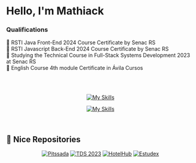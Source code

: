 # Hello, I'm Mathiack


### Qualifications

📑 RSTI Java Front-End 2024 Course Certificate by Senac RS <br>
📑 RSTI Javascript Back-End 2024 Course Certificate by Senac RS <br>
📑 Studying the Technical Course in Full-Stack Systems Development 2023 at Senac RS <br>
📑 English Course 4th module Certificate in Ávila Cursos

<!-- botar link do portfólio aqui depois -->

<br>
<br>
<div align="center">

   [![My Skills](https://skillicons.dev/icons?i=java,php,html,css,mysql)](https://skillicons.dev)
  
   [![My Skills](https://skillicons.dev/icons?i=github,git,vscode)](https://skillicons.dev)
</div>
<br>

## 📂 Nice Repositories
<div align="center">
 
   [![Pitssada](https://github-readme-stats.vercel.app/api/pin/?username=Com-KT-NEY-s&repo=Pitssada&theme=dark)](https://github.com/Com-KT-NEY-s/Pitssada)
   [![TDS 2023](https://github-readme-stats.vercel.app/api/pin/?username=Mathiack&repo=TDS-2023&theme=dark)](https://github.com/Mathiack/TDS-2023)
   [![HotelHub](https://github-readme-stats.vercel.app/api/pin/?username=Com-KT-NEY-s&repo=HotelHub&theme=dark)](https://github.com/Com-KT-NEY-s/HotelHub)
   [![Estudex](https://github-readme-stats.vercel.app/api/pin/?username=Mathiack&repo=estudex&theme=dark)](https://github.com/Mathiack/estudex)
   
</div>
<br>
